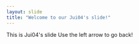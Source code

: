 ```yaml
---
layout: slide
title: "Welcome to our Jui04's slide!"
---
```

This is Jui04's slide
Use the left arrow to go back!